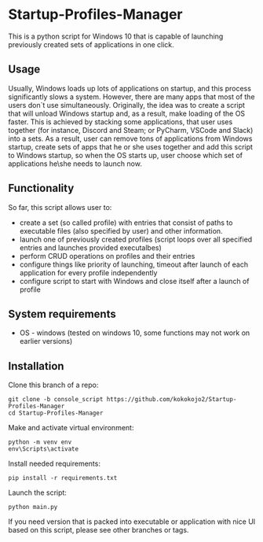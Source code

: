 # Startup-Profiles-Manager
This is a python script for Windows 10 that is capable of launching previously created sets of applications in one click.
## Usage
Usually, Windows loads up lots of applications on startup, and this process significantly slows a system. However, there are many apps that most of the  users don`t use simultaneously. Originally, the idea was to create a script that will unload Windows startup and, as a result, make loading of the OS faster. This is achieved by stacking some applications, that user uses together (for instance, Discord and Steam; or PyCharm, VSCode and Slack) into a sets. As a result, user can remove tons of applications from Windows startup, create sets of apps that he or she uses together and add this script to Windows startup, so when the OS starts up, user choose which set of applications he\she needs to launch now.
## Functionality
So far, this script allows user to:
* create a set (so called profile) with entries that consist of paths to executable files (also specified by user) and other information.
* launch one of previously created profiles (script loops over all specified entries and launches provided executalbes)
* perform CRUD operations on profiles and their entries
* configure things like priority of launching, timeout after launch of each application for every profile independently
* configure script to start with Windows and close itself after a launch of profile
## System requirements
* OS - windows (tested on windows 10, some functions may not work on earlier versions)

## Installation
Clone this branch of a repo:
```
git clone -b console_script https://github.com/kokokojo2/Startup-Profiles-Manager
cd Startup-Profiles-Manager
```
Make and activate virtual environment:
```
python -m venv env
env\Scripts\activate
```
Install needed requirements:
```
pip install -r requirements.txt
```
Launch the script:
```
python main.py
```
If you need version that is packed into executable or application with nice UI based on this script, please see other branches or tags. 
